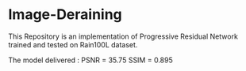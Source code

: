 # Image-Deraining
This Repository is an implementation of Progressive Residual Network trained and tested on Rain100L dataset.

The model delivered : PSNR = 35.75 SSIM = 0.895

